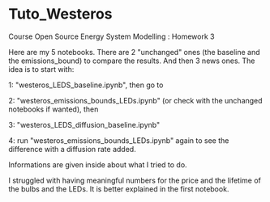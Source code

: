 # Tuto_Westeros
Course Open Source Energy System Modelling : Homework 3

Here are my 5 notebooks. There are 2 "unchanged" ones (the baseline and the emissions_bound) to compare the results. And then 3 news ones. The idea is to start with:

1: "westeros_LEDS_baseline.ipynb", then go to 

2: "westeros_emissions_bounds_LEDs.ipynb" (or check with the unchanged notebooks if wanted), then 

3: "westeros_LEDS_diffusion_baseline.ipynb"

4: run "westeros_emissions_bounds_LEDs.ipynb" again to see the difference with a diffusion rate added. 


Informations are given inside about what I tried to do.

I struggled with having meaningful numbers for the price and the lifetime of the bulbs and the LEDs. It is better explained in the first notebook. 
